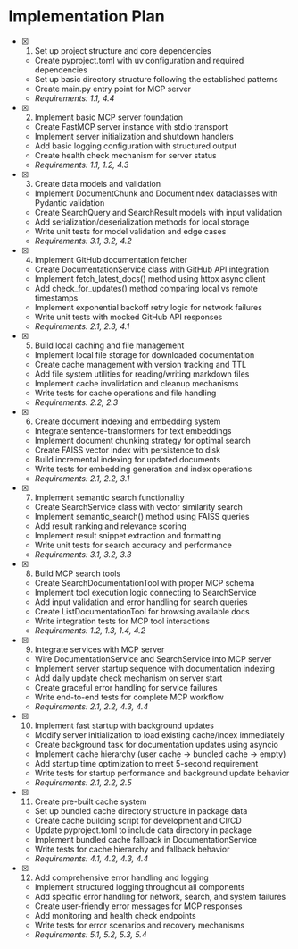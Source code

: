 # Implementation Plan

- [x] 1. Set up project structure and core dependencies
  - Create pyproject.toml with uv configuration and required dependencies
  - Set up basic directory structure following the established patterns
  - Create main.py entry point for MCP server
  - _Requirements: 1.1, 4.4_

- [x] 2. Implement basic MCP server foundation
  - Create FastMCP server instance with stdio transport
  - Implement server initialization and shutdown handlers
  - Add basic logging configuration with structured output
  - Create health check mechanism for server status
  - _Requirements: 1.1, 1.2, 4.3_

- [x] 3. Create data models and validation
  - Implement DocumentChunk and DocumentIndex dataclasses with Pydantic validation
  - Create SearchQuery and SearchResult models with input validation
  - Add serialization/deserialization methods for local storage
  - Write unit tests for model validation and edge cases
  - _Requirements: 3.1, 3.2, 4.2_

- [x] 4. Implement GitHub documentation fetcher
  - Create DocumentationService class with GitHub API integration
  - Implement fetch_latest_docs() method using httpx async client
  - Add check_for_updates() method comparing local vs remote timestamps
  - Implement exponential backoff retry logic for network failures
  - Write unit tests with mocked GitHub API responses
  - _Requirements: 2.1, 2.3, 4.1_

- [x] 5. Build local caching and file management
  - Implement local file storage for downloaded documentation
  - Create cache management with version tracking and TTL
  - Add file system utilities for reading/writing markdown files
  - Implement cache invalidation and cleanup mechanisms
  - Write tests for cache operations and file handling
  - _Requirements: 2.2, 2.3_

- [x] 6. Create document indexing and embedding system
  - Integrate sentence-transformers for text embeddings
  - Implement document chunking strategy for optimal search
  - Create FAISS vector index with persistence to disk
  - Build incremental indexing for updated documents
  - Write tests for embedding generation and index operations
  - _Requirements: 2.1, 2.2, 3.1_

- [x] 7. Implement semantic search functionality
  - Create SearchService class with vector similarity search
  - Implement semantic_search() method using FAISS queries
  - Add result ranking and relevance scoring
  - Implement result snippet extraction and formatting
  - Write unit tests for search accuracy and performance
  - _Requirements: 3.1, 3.2, 3.3_

- [x] 8. Build MCP search tools
  - Create SearchDocumentationTool with proper MCP schema
  - Implement tool execution logic connecting to SearchService
  - Add input validation and error handling for search queries
  - Create ListDocumentationTool for browsing available docs
  - Write integration tests for MCP tool interactions
  - _Requirements: 1.2, 1.3, 1.4, 4.2_

- [x] 9. Integrate services with MCP server
  - Wire DocumentationService and SearchService into MCP server
  - Implement server startup sequence with documentation indexing
  - Add daily update check mechanism on server start
  - Create graceful error handling for service failures
  - Write end-to-end tests for complete MCP workflow
  - _Requirements: 2.1, 2.2, 4.3, 4.4_

- [x] 10. Implement fast startup with background updates
  - Modify server initialization to load existing cache/index immediately
  - Create background task for documentation updates using asyncio
  - Implement cache hierarchy (user cache → bundled cache → empty)
  - Add startup time optimization to meet 5-second requirement
  - Write tests for startup performance and background update behavior
  - _Requirements: 2.1, 2.2, 2.5_

- [x] 11. Create pre-built cache system
  - Set up bundled cache directory structure in package data
  - Create cache building script for development and CI/CD
  - Update pyproject.toml to include data directory in package
  - Implement bundled cache fallback in DocumentationService
  - Write tests for cache hierarchy and fallback behavior
  - _Requirements: 4.1, 4.2, 4.3, 4.4_

- [x] 12. Add comprehensive error handling and logging
  - Implement structured logging throughout all components
  - Add specific error handling for network, search, and system failures
  - Create user-friendly error messages for MCP responses
  - Add monitoring and health check endpoints
  - Write tests for error scenarios and recovery mechanisms
  - _Requirements: 5.1, 5.2, 5.3, 5.4_